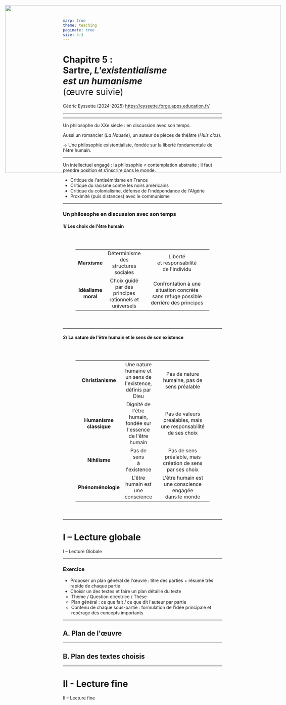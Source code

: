 ```yaml
---
marp: true
theme: teaching
paginate: true
size: 4:3
---
```


<!-- _class: titre -->
<style scoped>
h1 span{font-weight:normal}
</style>
# Chapitre 5 :<br>Sartre, _L'existentialisme <br>est un humanisme_<br><span>(œuvre suivie)</span> <!-- fit -->
Cédric Eyssette (2024-2025)
https://eyssette.forge.apps.education.fr/



---
<!-- _class: i2t0 pp-->

![](https://upload.wikimedia.org/wikipedia/commons/7/77/Flickr_-_Government_Press_Office_%28GPO%29_-_Jean_Paul_Sartre_and_Simone_De_Beauvoir_welcomed_by_Avraham_Shlonsky_and_Leah_Goldberg_%28cropped%29.jpg)

![](https://minio.apps.education.fr/codimd-prod/uploads/upload_4da55489f83a0c3ce81a0d2d4903e907.png)

---
<!-- _class:  -->

Un philosophe du XXe siècle : en discussion avec son temps.

<span data-marpit-fragment="1">Aussi un romancier (_La Nausée_)</span><span data-marpit-fragment="2">, un auteur de pièces de théâtre (_Huis clos_).</span>

<span data-marpit-fragment="3">&rarr;  Une philosophie existentialiste, fondée sur la liberté fondamentale de l'être humain.</span>

---
<!-- _class: fpppppp -->
<style scoped>
ol {list-style-type: disc}
</style>
Un intellectuel engagé : <span data-marpit-fragment="1">la philosophie ≠ contemplation abstraite</span><span data-marpit-fragment="2"> ; il faut prendre position et s’inscrire dans le monde.</span>

1) Critique de l'antisémitisme en France
1) Critique du racisme contre les noirs américains
1) Critique du colonialisme, défense de l'indépendance de l'Algérie
1) Proximité (puis distances) avec le communisme


---
<!-- _class: fmmmm pp -->
<style scoped>
table{margin-top:1.5em}
</style>
### Un philosophe en discussion avec son temps


#### 1/ Les choix de l'être humain

||||
|:-:|:-:|:-:|
|<span data-marpit-fragment="1">**Marxisme**</span>|<span data-marpit-fragment="2">Déterminisme des structures sociales</span>|<span data-marpit-fragment="3">Liberté <br>et responsabilité <br>de l'individu</span>|
|<span data-marpit-fragment="4">**Idéalisme moral**</span>|<span data-marpit-fragment="5">Choix guidé par des principes rationnels et universels</span>|<span data-marpit-fragment="6">Confrontation à une situation concrète <br>sans refuge possible derrière des principes</span>|

---
<!-- _class: fmmmmmmm pp -->
<style scoped>
table{padding:40px}
td:nth-of-type(3){width:300px;padding-left:0.75em}
</style>

#### 2/ La nature de l'être humain et le sens de son existence

||||
|:-:|:-:|:-:|
|<span data-marpit-fragment="1">**Christianisme**</span>|<span data-marpit-fragment="2">Une nature humaine et un sens de l'existence, définis par Dieu</span>|<span data-marpit-fragment="3">Pas de nature humaine, pas de sens préalable</span>|
|<span data-marpit-fragment="4">**Humanisme classique**</span>|<span data-marpit-fragment="5">Dignité de l'être humain, fondée sur l'essence <br>de l'être humain</span>|<span data-marpit-fragment="6">Pas de valeurs préalables, mais une responsabilité <br>de ses choix</span>|
|<span data-marpit-fragment="7">**Nihilisme**</span>|<span data-marpit-fragment="8">Pas de sens <br>à l'existence</span>|<span data-marpit-fragment="9">Pas de sens préalable, mais création de sens <br>par ses choix</span>|
|<span data-marpit-fragment="10">**Phénoménologie**</span>|<span data-marpit-fragment="11">L'être humain est <br>une conscience</span>|<span data-marpit-fragment="12">L'être humain est une conscience engagée <br>dans le monde</span>|

---
<!-- _class: partie -->
<style scoped>
img {position:absolute; top:37px; left:45px; width:873px; height:530px}
</style>
![](https://i.ibb.co/GJg99fg/aigle.jpg)
# I – Lecture globale
I – Lecture Globale


---
<!-- _class: fppp -->
<style scoped>
ol ul {margin-left:-1.5em}
</style>
### Exercice

1) Proposer un plan général de l'œuvre : titre des parties + résumé très rapide de chaque partie
2) Choisir un des textes et faire un plan détaillé du texte
	- Thème / Question directrice / Thèse
	- Plan général : ce que fait / ce que dit l'auteur par partie 
	- Contenu de chaque sous-partie : formulation de l'idée principale et repérage des concepts importants


---
<!-- _class: souspartie -->
## A. Plan de l'œuvre

---
<!-- _class: souspartie fpp -->
## B. Plan des textes choisis

---
<!-- _class: partie -->
<style scoped>
img {position:absolute; top:37px; left:45px; width:873px; height:530px}
</style>
![](https://i.ibb.co/HY9dvbf/souris.jpg)

# II - Lecture fine

II – Lecture fine

